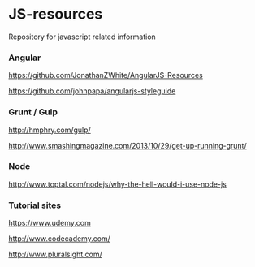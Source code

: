 JS-resources
============

Repository for javascript related information

<h3>Angular</h3>

https://github.com/JonathanZWhite/AngularJS-Resources

https://github.com/johnpapa/angularjs-styleguide

<h3>Grunt / Gulp</h3>

http://hmphry.com/gulp/

http://www.smashingmagazine.com/2013/10/29/get-up-running-grunt/

<h3>Node</h3>

http://www.toptal.com/nodejs/why-the-hell-would-i-use-node-js

<h3>Tutorial sites</h3>

https://www.udemy.com

http://www.codecademy.com/

http://www.pluralsight.com/


